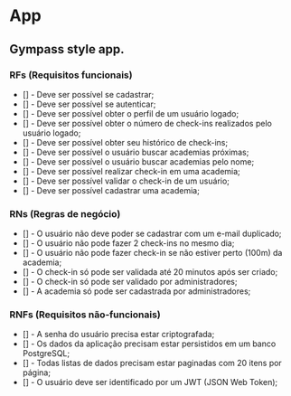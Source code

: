 # App

## Gympass style app.

### RFs (Requisitos funcionais)

- [] - Deve ser possível se cadastrar;
- [] - Deve ser possível se autenticar;
- [] - Deve ser possível obter o perfil de um usuário logado;
- [] - Deve ser possível obter o número de check-ins realizados pelo usuário logado;
- [] - Deve ser possível obter seu histórico de check-ins;
- [] - Deve ser possível o usuário buscar academias próximas;
- [] - Deve ser possível o usuário buscar academias pelo nome;
- [] - Deve ser possível realizar check-in em uma academia;
- [] - Deve ser possível validar o check-in de um usuário;
- [] - Deve ser possível cadastrar uma academia;

### RNs (Regras de negócio)

- [] - O usuário não deve poder se cadastrar com um e-mail duplicado;
- [] - O usuário não pode fazer 2 check-ins no mesmo dia;
- [] - O usuário não pode fazer check-in se não estiver perto (100m) da academia;
- [] - O check-in só pode ser validada até 20 minutos após ser criado;
- [] - O check-in só pode ser validado por administradores;
- [] - A academia só pode ser cadastrada por administradores;

### RNFs (Requisitos não-funcionais)

- [] - A senha do usuário precisa estar criptografada;
- [] - Os dados da aplicação precisam estar persistidos em um banco PostgreSQL;
- [] - Todas listas de dados precisam estar paginadas com 20 itens por página;
- [] - O usuário deve ser identificado por um JWT (JSON Web Token);
